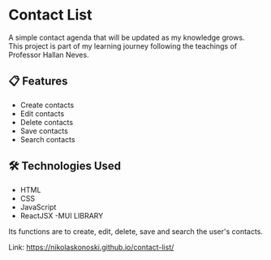 # Contact List

A simple contact agenda that will be updated as my knowledge grows.  
This project is part of my learning journey following the teachings of Professor Hallan Neves.

## 📋 Features

- Create contacts  
- Edit contacts  
- Delete contacts  
- Save contacts  
- Search contacts  

## 🛠️ Technologies Used

- HTML  
- CSS  
- JavaScript
- ReactJSX 
-MUI LIBRARY

Its functions are to create, edit, delete, save and search the user's contacts.

Link: https://nikolaskonoski.github.io/contact-list/
